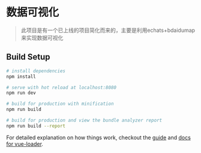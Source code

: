 # 数据可视化

> 此项目是有一个已上线的项目简化而来的，主要是利用echats+bdaidumap来实现数据可视化


## Build Setup

``` bash
# install dependencies
npm install

# serve with hot reload at localhost:8080
npm run dev

# build for production with minification
npm run build

# build for production and view the bundle analyzer report
npm run build --report
```

For detailed explanation on how things work, checkout the [guide](http://vuejs-templates.github.io/webpack/) and [docs for vue-loader](http://vuejs.github.io/vue-loader).
